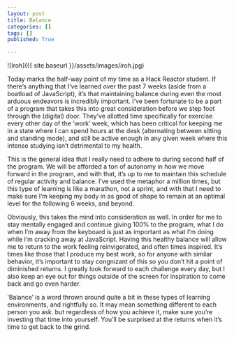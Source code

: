```yaml
---
layout: post
title: Balance
categories: []
tags: []
published: True

---
```


![Iroh]({{ site.baseurl }}/assets/images/iroh.jpg)

Today marks the half-way point of my time as a Hack Reactor student. If there’s anything that I’ve learned over the past 7 weeks (aside from a boatload of JavaScript), it’s that maintaining balance during even the most arduous endeavors is incredibly important. I’ve been fortunate to be a part of a program that takes this into great consideration before we step foot through the (digital) door. They’ve allotted time specifically for exercise every other day of the ‘work’ week, which has been critical for keeping me in a state where I can spend hours at the desk (alternating between sitting and standing mode), and still be active enough in any given week where this intense studying isn’t detrimental to my health.

This is the general idea that I really need to adhere to during second half of the program. We will be afforded a ton of autonomy in how we move forward in the program, and with that, it’s up to me to maintain this schedule of regular activity and balance. I’ve used the metaphor a million times, but this type of learning is like a marathon, not a sprint, and with that I need to make sure I’m keeping my body in as good of shape to remain at an optimal level for the following 6 weeks, and beyond.

Obviously, this takes the mind into consideration as well. In order for me to stay mentally engaged and continue giving 100% to the program, what I do when I’m away from the keyboard is just as important as what I’m doing while I’m cracking away at JavaScript. Having this healthy balance will allow me to return to the work feeling reinvigorated, and often times inspired. It’s times like those that I produce my best work, so for anyone with similar behavior, it’s important to stay congnizant of this so you don’t hit a point of diminished returns. I greatly look forward to each challenge every day, but I also keep an eye out for things outside of the screen for inspiration to come back and go even harder.

‘Balance’ is a word thrown around quite a bit in these types of learning environments, and rightfully so. It may mean something different to each person you ask. but regardless of how you achieve it, make sure you’re investing that time into yourself. You’ll be surprised at the returns when it’s time to get back to the grind.